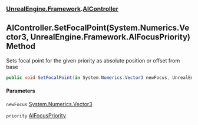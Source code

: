 ### [UnrealEngine.Framework](./UnrealEngine-Framework.md 'UnrealEngine.Framework').[AIController](./UnrealEngine-Framework-AIController.md 'UnrealEngine.Framework.AIController')
## AIController.SetFocalPoint(System.Numerics.Vector3, UnrealEngine.Framework.AIFocusPriority) Method
Sets focal point for the given priority as absolute position or offset from base  
```csharp
public void SetFocalPoint(in System.Numerics.Vector3 newFocus, UnrealEngine.Framework.AIFocusPriority priority);
```
#### Parameters
<a name='UnrealEngine-Framework-AIController-SetFocalPoint(System-Numerics-Vector3_UnrealEngine-Framework-AIFocusPriority)-newFocus'></a>
`newFocus` [System.Numerics.Vector3](https://docs.microsoft.com/en-us/dotnet/api/System.Numerics.Vector3 'System.Numerics.Vector3')  
  
<a name='UnrealEngine-Framework-AIController-SetFocalPoint(System-Numerics-Vector3_UnrealEngine-Framework-AIFocusPriority)-priority'></a>
`priority` [AIFocusPriority](./UnrealEngine-Framework-AIFocusPriority.md 'UnrealEngine.Framework.AIFocusPriority')  
  
